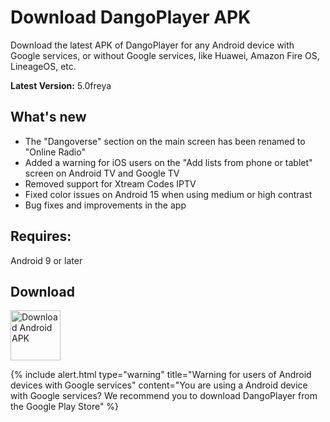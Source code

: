 # Download DangoPlayer APK
Download the latest APK of DangoPlayer for any Android device with Google services, or without Google services, like Huawei, Amazon Fire OS, LineageOS, etc.
 
**Latest Version:** 5.0freya
 
## What's new
- The "Dangoverse" section on the main screen has been renamed to "Online Radio"
- Added a warning for iOS users on the "Add lists from phone or tablet" screen on Android TV and Google TV
- Removed support for Xtream Codes IPTV
- Fixed color issues on Android 15 when using medium or high contrast
- Bug fixes and improvements in the app

## Requires:
Android 9 or later
 
## Download
<a href="https://github.com/brunochanrio/DangoPlayer/releases/download/5.0freya/DangoPlayer_5.0freya.apk"><img alt="Download Android APK" height="80" src="https://brunochanrio.github.io/DangoPlayer/assets/GetAndroidAPK.png"/></a>
 
{% include alert.html type="warning" title="Warning for users of Android devices with Google services" content="You are using a Android device with Google services? We recommend you to download DangoPlayer from the Google Play Store" %}

